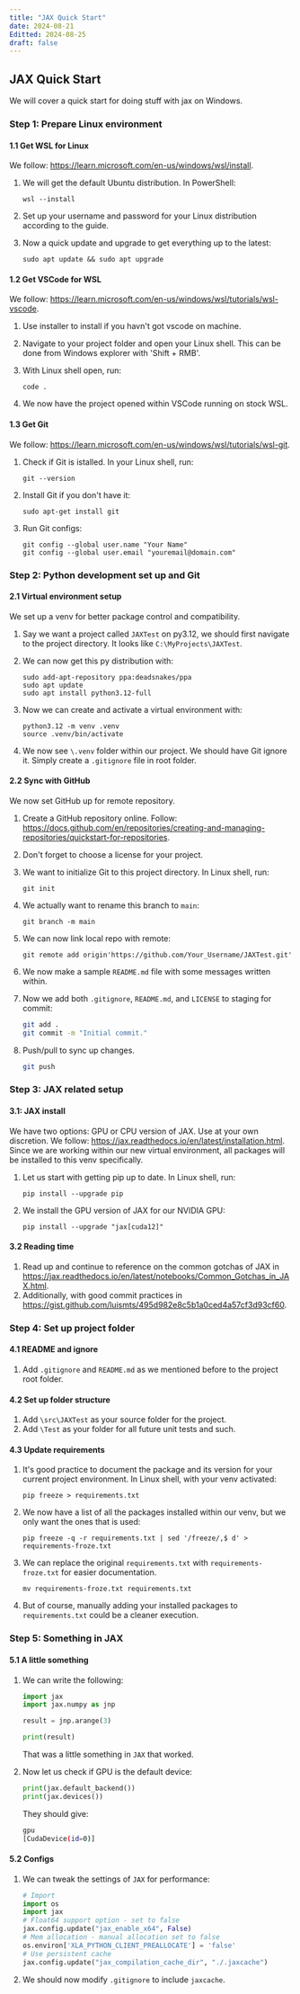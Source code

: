 ```yaml
---
title: "JAX Quick Start"
date: 2024-08-21
Editted: 2024-08-25
draft: false
---
```


## JAX Quick Start

We will cover a quick start for doing stuff with jax on Windows.

### Step 1: Prepare Linux environment

#### 1.1 Get WSL for Linux

We follow: <https://learn.microsoft.com/en-us/windows/wsl/install>.

1. We will get the default Ubuntu distribution. In PowerShell:

    ```shell
    wsl --install
    ```

1. Set up your username and password for your Linux distribution according to the guide.
1. Now a quick update and upgrade to get everything up to the latest:

    ```shell
    sudo apt update && sudo apt upgrade
    ```

#### 1.2 Get VSCode for WSL

We follow: <https://learn.microsoft.com/en-us/windows/wsl/tutorials/wsl-vscode>.

1. Use installer to install if you havn't got vscode on machine.
1. Navigate to your project folder and open your Linux shell. This can be done from Windows explorer with 'Shift + RMB'.
1. With Linux shell open, run:

    ```shell
    code .
    ```

1. We now have the project opened within VSCode running on stock WSL.

#### 1.3 Get Git

We follow: <https://learn.microsoft.com/en-us/windows/wsl/tutorials/wsl-git>.

1. Check if Git is istalled. In your Linux shell, run:

    ```shell
    git --version
    ```

1. Install Git if you don't have it:

    ```shell
    sudo apt-get install git
    ```

1. Run Git configs:

    ```shell
    git config --global user.name "Your Name"
    git config --global user.email "youremail@domain.com"
    ```

### Step 2: Python development set up and Git

#### 2.1 Virtual environment setup

We set up a venv for better package control and compatibility.

1. Say we want a project called ```JAXTest``` on py3.12, we should first navigate to the project directory. It looks like ```C:\MyProjects\JAXTest```.
1. We can now get this py distribution with:

    ```shell
    sudo add-apt-repository ppa:deadsnakes/ppa
    sudo apt update
    sudo apt install python3.12-full
    ```

1. Now we can create and activate a virtual environment with:

    ```shell
    python3.12 -m venv .venv
    source .venv/bin/activate
    ```

1. We now see ```\.venv``` folder within our project. We should have Git ignore it. Simply create a ```.gitignore``` file in root folder.

#### 2.2 Sync with GitHub

We now set GitHub up for remote repository.

1. Create a GitHub repository online. Follow: <https://docs.github.com/en/repositories/creating-and-managing-repositories/quickstart-for-repositories>.
1. Don't forget to choose a license for your project.
1. We want to initialize Git to this project directory. In Linux shell, run:

    ```shell
    git init
    ```

1. We actually want to rename this branch to ```main```:

    ```shell
    git branch -m main
    ```

1. We can now link local repo with remote:

    ```shell
    git remote add origin'https://github.com/Your_Username/JAXTest.git'
    ```

1. We now make a sample ```README.md``` file with some messages written within.
1. Now we add both ```.gitignore```, ```README.md```, and ```LICENSE``` to staging for commit:

    ```bash
    git add .
    git commit -m "Initial commit."
    ```

1. Push/pull to sync up changes.

    ```bash
    git push
    ```

### Step 3: JAX related setup

#### 3.1: JAX install

We have two options: GPU or CPU version of JAX. Use at your own discretion. We follow: <https://jax.readthedocs.io/en/latest/installation.html>. Since we are working within our new virtual environment, all packages will be installed to this venv specifically.

1. Let us start with getting pip up to date. In Linux shell, run:

    ```shell
    pip install --upgrade pip
    ```

1. We install the GPU version of JAX for our NVIDIA GPU:

    ```shell
    pip install --upgrade "jax[cuda12]"
    ```

#### 3.2 Reading time

1. Read up and continue to reference on the common gotchas of JAX in <https://jax.readthedocs.io/en/latest/notebooks/Common_Gotchas_in_JAX.html>.
1. Additionally, with good commit practices in <https://gist.github.com/luismts/495d982e8c5b1a0ced4a57cf3d93cf60>.

### Step 4: Set up project folder

#### 4.1 README and ignore

1. Add ```.gitignore``` and ```README.md``` as we mentioned before to the project root folder.

#### 4.2 Set up folder structure

1. Add ```\src\JAXTest``` as your source folder for the project.
2. Add ```\Test``` as your folder for all future unit tests and such.

#### 4.3 Update requirements

1. It's good practice to document the package and its version for your current project environment. In Linux shell, with your venv activated:

    ```shell
    pip freeze > requirements.txt
    ```

1. We now have a list of all the packages installed within our venv, but we only want the ones that is used:

    ```shell
    pip freeze -q -r requirements.txt | sed '/freeze/,$ d' > requirements-froze.txt
    ```

1. We can replace the original ```requirements.txt``` with ```requirements-froze.txt``` for easier documentation.

    ```shell
    mv requirements-froze.txt requirements.txt
    ```

1. But of course, manually adding your installed packages to ```requirements.txt``` could be a cleaner execution.

### Step 5: Something in JAX

#### 5.1 A little something

1. We can write the following:

    ```python
    import jax
    import jax.numpy as jnp

    result = jnp.arange(3)

    print(result)
    ```

    That was a little something in ```JAX``` that worked.

1. Now let us check if GPU is the default device:

    ```python
    print(jax.default_backend())
    print(jax.devices())
    ```

    They should give:

    ```bash
    gpu
    [CudaDevice(id=0)]
    ```

#### 5.2 Configs

1. We can tweak the settings of ```JAX``` for performance:

    ```python
    # Import
    import os
    import jax
    # Float64 support option - set to false
    jax.config.update("jax_enable_x64", False)
    # Mem allocation - manual allocation set to false
    os.environ['XLA_PYTHON_CLIENT_PREALLOCATE'] = 'false'
    # Use persistent cache
    jax.config.update("jax_compilation_cache_dir", "./.jaxcache")
    ```

1. We should now modify ```.gitignore``` to include ```jaxcache```.

